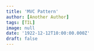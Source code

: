 ```yaml
---
title: 'MVC Pattern'
author: [Another Author]
tags: [TIL]
image: null
date: '1922-12-12T10:00:00.000Z'
draft: false
---
```

